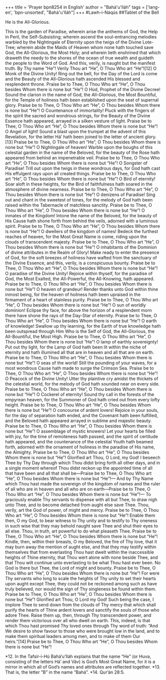 +++
title = 'Prayer bpn8254 in English'
author = "Bahá'u'lláh"
tags = ['lang-en', 'bpn-unsorted', "Bahá'u'lláh"]
+++
#Lawh-i-Náqús
##Tablet of the Bell

He is the All-Glorious.

This is the garden of Paradise, wherein arise the anthems of God, the Help in Peril, the Self-Subsisting; wherein ascend the soul-entrancing melodies warbled by the Nightingale of Eternity upon the twigs of the Divine Lote-Tree; wherein abide the Maids of Heaven whom none hath touched save God, the All-Glorious, the Most Holy; and wherein lieth enshrined that which draweth the needy to the shores of the ocean of true wealth and guideth the people to the Word of God. And this, verily, is naught but the manifest truth.
By Thy name “He”! Verily Thou art “He”, O Thou Who art “He”![12]
O Monk of the Divine Unity! Ring out the bell, for the Day of the Lord is come and the Beauty of the All-Glorious hath ascended His blessed and resplendent throne. Praise be to Thee, O Thou Who art “He”, O Thou besides Whom there is none but “He”!
O Húd, Prophet of the Divine Decree! Sound the clarion in the name of God, the All-Glorious, the Most Bountiful, for the Temple of holiness hath been established upon the seat of supernal glory. Praise be to Thee, O Thou Who art “He”, O Thou besides Whom there is none but “He”!
O Countenance of immortality! Pluck with the fingers of the spirit the sacred and wondrous strings, for the Beauty of the Divine Essence hath appeared, arrayed in a silken vesture of light. Praise be to Thee, O Thou Who art “He”, O Thou besides Whom there is none but “He”!
O Angel of light! Sound a blast upon the trumpet at the advent of this Revelation, for the letter Há’ hath been joined to the letter of ancient glory.[13] Praise be to Thee, O Thou Who art “He”, O Thou besides Whom there is none but “He”!
O Nightingale of heaven! Warble upon the boughs of this celestial garden in the name of the Beloved, for the beauty of the Rose hath appeared from behind an impenetrable veil. Praise be to Thee, O Thou Who art “He”, O Thou besides Whom there is none but “He”!
O Songster of Paradise! Trill out upon the twigs in these wondrous days, for God hath cast His effulgent rays upon all created things. Praise be to Thee, O Thou Who art “He”, O Thou besides Whom there is none but “He”!
O Bird of eternity! Soar aloft in these heights, for the Bird of faithfulness hath soared in the atmosphere of divine nearness. Praise be to Thee, O Thou Who art “He”, O Thou besides Whom there is none but “He”!
O denizens of Paradise! Sing out and chant in the sweetest of tones, for the melody of God hath been raised within the Tabernacle of matchless sanctity. Praise be to Thee, O Thou Who art “He”, O Thou besides Whom there is none but “He”!
O inmates of the Kingdom! Intone the name of the Beloved, for the beauty of His Cause hath shone forth from behind the veils, adorned with a luminous spirit. Praise be to Thee, O Thou Who art “He”, O Thou besides Whom there is none but “He”!
O dwellers of the kingdom of names! Bedeck the furthest reaches of heaven, for the Most Great Name is come, riding upon the clouds of transcendent majesty. Praise be to Thee, O Thou Who art “He”, O Thou besides Whom there is none but “He”!
O inhabitants of the Dominion of divine attributes in the Realm of Glory! Make ready to enter the presence of God, for the soft breezes of holiness have wafted from the sanctuary of the Divine Essence, and this, verily, is a conspicuous bounty. Praise be to Thee, O Thou Who art “He”, O Thou besides Whom there is none but “He”!
O paradise of the Divine Unity! Rejoice within thyself, for the paradise of God, the Most Exalted, the All-Powerful, the All-Knowing, hath appeared. Praise be to Thee, O Thou Who art “He”, O Thou besides Whom there is none but “He”!
O heaven of grandeur! Render thanks unto God within thine inmost being, for the heaven of holiness hath been upraised in the firmament of a heart of stainless purity. Praise be to Thee, O Thou Who art “He”, O Thou besides Whom there is none but “He”!
O sun of worldly dominion! Eclipse thy face, for above the horizon of a resplendent morn there have shone the rays of the Day-Star of eternity. Praise be to Thee, O Thou Who art “He”, O Thou besides Whom there is none but “He”!
O earth of knowledge! Swallow up thy learning, for the Earth of true knowledge hath been outspread through Him Who is the Self of God, the All-Glorious, the All-Bountiful, the Most High. Praise be to Thee, O Thou Who art “He”, O Thou besides Whom there is none but “He”!
O lamp of earthly sovereignty! Put out thy light, for the Lamp of God hath been lit within the niche of eternity and hath illumined all that are in heaven and all that are on earth. Praise be to Thee, O Thou Who art “He”, O Thou besides Whom there is none but “He”!
O seas of the world! Still the pounding of your waves, for a most wondrous Cause hath made to surge the Crimson Sea. Praise be to Thee, O Thou Who art “He”, O Thou besides Whom there is none but “He”!
O Peacock of the Divine Unity! Utter thy plaintive cry amidst the thickets of the celestial world, for the melody of God hath sounded near on every side. Praise be to Thee, O Thou Who art “He”, O Thou besides Whom there is none but “He”!
O Cockerel of eternity! Sound thy call in the forests of the empyrean heaven, for the Summoner of God hath cried out from every lofty height. Praise be to Thee, O Thou Who art “He”, O Thou besides Whom there is none but “He”!
O concourse of ardent lovers! Rejoice in your souls, for the day of separation hath ended, and the Covenant hath been fulfilled, and the Beloved hath appeared arrayed in sublime and majestic beauty. Praise be to Thee, O Thou Who art “He”, O Thou besides Whom there is none but “He”!
O assemblage of mystic knowers! Let your hearts be filled with joy, for the time of remoteness hath passed, and the spirit of certitude hath appeared, and the countenance of the celestial Youth hath beamed forth, adorned with the ornament of holiness in the paradise of His name, the Almighty. Praise be to Thee, O Thou Who art “He”, O Thou besides Whom there is none but “He”!
Glorified art Thou, O Lord, my God! I beseech Thee by Thy Day through which Thou didst bring forth all other days, and in a single moment whereof Thou didst reckon up the appointed time of all that have been and all that shall be—Praise be to Thee, O Thou Who art “He”, O Thou besides Whom there is none but “He”!—
And by Thy Name which Thou hast made the sovereign of the kingdom of names and the ruler of all who are in heaven and all who are on earth—Praise be to Thee, O Thou Who art “He”, O Thou besides Whom there is none but “He”!—
To graciously enable Thy servants to dispense with all but Thee, to draw nigh unto Thee, and to become detached from aught else save Thee. Thou, verily, art the God of power, of might and mercy. Praise be to Thee, O Thou Who art “He”, O Thou besides Whom there is none but “He”!
Enable them then, O my God, to bear witness to Thy unity and to testify to Thy oneness in such wise that they may behold naught save Thee and shut their eyes to all else. Thou, in truth, art powerful to do what pleaseth Thee. Praise be to Thee, O Thou Who art “He”, O Thou besides Whom there is none but “He”!
Kindle, then, within their breasts, O my Beloved, the fire of Thy love, that it may burn away the mention of aught else, and that they may testify within themselves that from everlasting Thou hast dwelt within the inaccessible heights of Thine eternity, that Thou wert alone with none beside Thee, and that Thou wilt continue unto everlasting to be what Thou hast ever been. No God is there but Thee, the Lord of might and bounty. Praise be to Thee, O Thou Who art “He”, O Thou besides Whom there is none but “He”!
For were Thy servants who long to scale the heights of Thy unity to set their hearts upon aught except Thee, they could not be reckoned among such as have truly believed, nor would the sign of Thy singleness be found within them. Praise be to Thee, O Thou Who art “He”, O Thou besides Whom there is none but “He”!
Glorified art Thou, O Lord my God! Such being the case, I implore Thee to send down from the clouds of Thy mercy that which shall purify the hearts of Thine ardent lovers and sanctify the souls of those who adore Thee. Raise them up, then, through Thy transcendent power, and render them victorious over all who dwell on earth. This, indeed, is that which Thou hast promised Thy loved ones through Thy word of truth: “And We desire to show favour to those who were brought low in the land, and to make them spiritual leaders among men, and to make of them Our heirs.”[14] Praise be to Thee, O Thou Who art “He”, O Thou besides Whom there is none but “He”!

*12.    In the Tafsír-i-Hú Bahá’u’lláh explains that the name “He” (or Huva, consisting of the letters Há’ and Váv) is God’s Most Great Name, for it is a mirror in which all of God’s names and attributes are reflected together.
*13.    That is, the letter “B” in the name “Bahá”.
*14.    Qur’án 28:5.
